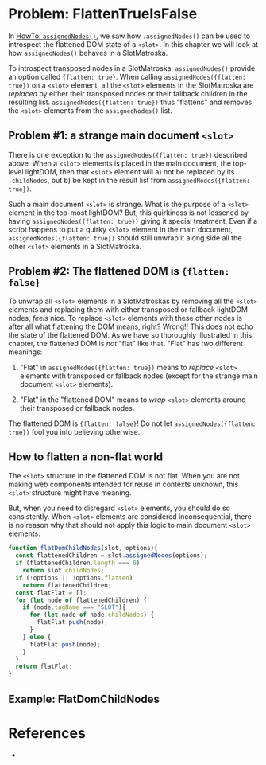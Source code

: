 # Problem: FlattenTrueIsFalse

In [HowTo: `assignedNodes()`](../chapter2_slot_basics/5_HowTo_assignedNodes), we saw how
`.assignedNodes()` can be used to introspect the flattened DOM state of a `<slot>`.
In this chapter we will look at how `assignedNodes()` behaves in a SlotMatroska.

To introspect transposed nodes in a SlotMatroska, `assignedNodes()` provide an option called
`{flatten: true}`. When calling `assignedNodes({flatten: true})` on a `<slot>` element, all
the `<slot>` elements in the SlotMatroska are *replaced* by either their transposed nodes or their
fallback children in the resulting list. `assignedNodes({flatten: true})` thus "flattens" and 
removes the `<slot>` elements from the `assignedNodes()` list.

## Problem #1: a strange main document `<slot>`

There is one exception to the `assignedNodes({flatten: true})` described above. When a `<slot>` 
elements is placed in the main document, the top-level lightDOM, then that `<slot>` element will
a) not be replaced by its `.childNodes`, but b) be kept in the result list from 
`assignedNodes({flatten: true})`. 

Such a main document `<slot>` is strange. What is the purpose of a `<slot>` element in the top-most
lightDOM? But, this quirkiness is not lessened by having `assignedNodes({flatten: true})` giving it
special treatment. Even if a script happens to put a quirky `<slot>` element in the main document, 
`assignedNodes({flatten: true})` should still unwrap it along side all the other `<slot>` elements 
in a SlotMatroska.

## Problem #2: The flattened DOM is `{flatten: false}`

To unwrap all `<slot>` elements in a SlotMatroskas by removing all the `<slot>` elements and 
replacing them with either transposed or fallback lightDOM nodes, *feels* nice. To replace `<slot>` 
elements with these other nodes is after all what flattening the DOM means, right? Wrong!!
This does not echo the state of the flattened DOM. As we have so thoroughly illustrated in this 
chapter, the flattened DOM is *not* "flat" like that. "Flat" has *two* different meanings:

1. "Flat" in `assignedNodes({flatten: true})` means to *replace* `<slot>` elements with transposed 
   or fallback nodes (except for the strange main document `<slot>` elements).

2. "Flat" in the "flattened DOM" means to *wrap* `<slot>` elements around their transposed or
   fallback nodes.

The flattened DOM is `{flatten: false}`! Do not let `assignedNodes({flatten: true})` fool you 
into believing otherwise.

## How to flatten a non-flat world

The `<slot>` structure in the flattened DOM is not flat. When you are not making web components
intended for reuse in contexts unknown, this `<slot>` structure might have meaning.

But, when you need to disregard `<slot>` elements, you should do so consistently. 
When `<slot>` elements are considered inconsequential, there is no reason why that should not
apply this logic to main document `<slot>` elements:

```javascript
function flatDomChildNodes(slot, options){
  const flattenedChildren = slot.assignedNodes(options);
  if (flattenedChildren.length === 0)
    return slot.childNodes;
  if (!options || !options.flatten)
    return flattenedChildren;
  const flatFlat = [];
  for (let node of flattenedChildren) {
    if (node.tagName === "SLOT"){
      for (let node of node.childNodes) {
        flatFlat.push(node);
      }      
    } else {
      flatFlat.push(node);
    }
  }
  return flatFlat;        
}
```

## Example: FlatDomChildNodes



# References

 * 

